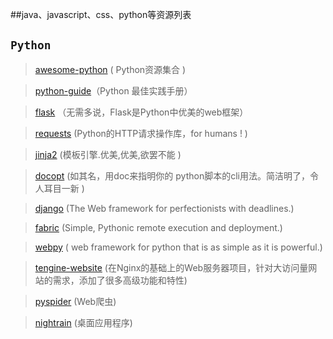 ##java、javascript、css、python等资源列表 

## ```Python```
>[awesome-python](https://github.com/vinta/awesome-python) ( Python资源集合 )

>[python-guide](https://github.com/kennethreitz/python-guide)（Python 最佳实践手册）

>[flask](https://github.com/mitsuhiko/flask) （无需多说，Flask是Python中优美的web框架）

>[requests](https://github.com/kennethreitz/requests) (Python的HTTP请求操作库，for humans ! )

>[jinja2](https://github.com/mitsuhiko/jinja2) (模板引擎.优美,优美,欲罢不能 )

>[docopt](https://github.com/docopt/docopt) (如其名，用doc来指明你的 python脚本的cli用法。简洁明了，令人耳目一新 )

>[django](https://github.com/django/django) (The Web framework for perfectionists with deadlines.)

>[fabric](https://github.com/fabric/fabric) (Simple, Pythonic remote execution and deployment.)

>[webpy](https://github.com/webpy/webpy) ( web framework for python that is as simple as it is powerful.)

>[tengine-website](https://github.com/alibaba/tengine-website) (在Nginx的基础上的Web服务器项目，针对大访问量网站的需求，添加了很多高级功能和特性)

>[pyspider](https://github.com/binux/pyspider) (Web爬虫)

>[nightrain](https://github.com/naetech/nightrain) (桌面应用程序)
